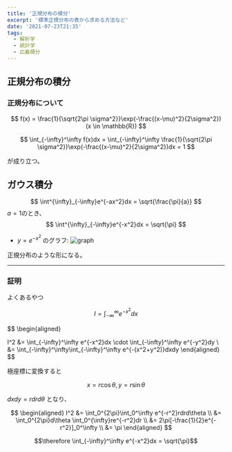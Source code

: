 ```yaml
---
title: '正規分布の積分'
excerpt: '標準正規分布の表から求める方法など'
date: '2021-07-23T21:35'
tags:
  - 解析学
  - 統計学
  - 広義積分
---
```


## 正規分布の積分
### 正規分布について
$$
f(x) = \frac{1}{\sqrt{2\pi \sigma^2}}\exp(-\frac{(x-\mu)^2}{2\sigma^2}) (x \in \mathbb{R})
$$

$$
\int_{-\infty}^\infty f(x)dx = \int_{-\infty}^\infty \frac{1}{\sqrt{2\pi \sigma^2}}\exp(-\frac{(x-\mu)^2}{2\sigma^2})dx = 1
$$

が成り立つ。

## ガウス積分

$$
\int^{\infty}_{-\infty}e^{-ax^2}dx = \sqrt{\frac{\pi}{a}}
$$
$a = 1$のとき、
$$
\int^{\infty}_{-\infty}e^{-x^2}dx = \sqrt{\pi}
$$

- $y = e^{-x^2}$ のグラフ:
![graph](https://res.cloudinary.com/ddaz9etkx/image/upload/v1626795651/gauss_mrroby.png)

正規分布のような形になる。

<hr>

### 証明


よくあるやつ

$$
I = \int_{-\infty}^\infty e^{-x^2}dx
$$

$$
\begin{aligned}

I^2 &= \int_{-\infty}^\infty e^{-x^2}dx \cdot \int_{-\infty}^\infty e^{-y^2}dy \\
&= \int_{-\infty}^\infty\int_{-\infty}^\infty e^{-(x^2+y^2)}dxdy
\end{aligned}
$$

極座標に変換すると

$$
x=r\cos\theta, y=r\sin\theta
$$

$dxdy = rdrd\theta$ となり、

$$
\begin{aligned}
I^2 &= \int_0^{2\pi}\int_0^\infty e^{-r^2}rdrd\theta \\
&= \int_0^{2\pi}d\theta \int_0^{\infty}re^{-r^2}dr \\
&= 2\pi[-\frac{1}{2}e^{-r^2}]_0^\infty \\
&= \pi
\end{aligned}
$$

$$\therefore  \int_{-\infty}^\infty e^{-x^2}dx = \sqrt{\pi}$$
